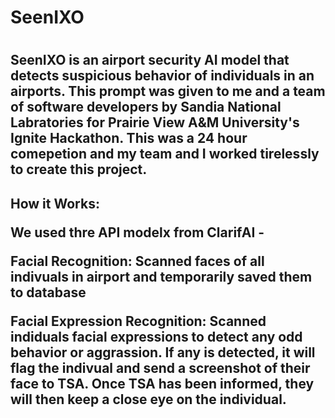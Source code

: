 <h1>SeenIXO<h1>
<h2>
  SeenIXO is an airport security AI model that detects suspicious behavior of individuals in an airports. This prompt was given to me and a team of software developers by 
  Sandia National Labratories for Prairie View A&M University's Ignite Hackathon. This was a 24 hour comepetion and my team and I worked tirelessly to create this project.
<h2>
  How it Works:

  We used thre API modelx from ClarifAI - 
  
  Facial Recognition: Scanned faces of all indivuals in airport and temporarily saved them to database
 
  
  Facial Expression Recognition: Scanned indiduals facial expressions to detect any odd behavior or aggrassion. If any is detected, it will flag the indivual and send a screenshot 
  of their face to TSA. Once TSA has been informed, they will then keep a close eye on the individual.
  
</h2>
  
</h2>
